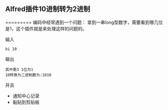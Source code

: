 ## Alfred插件10进制转为2进制
=========
编码中经常遇到一个问题：
拿到一串long型数字，需要看到哪几位是1，这个插件就是来处理这样的问题的。

输入

```
bi 10
```
输出

```
其中第3 1位为1
10转换为二进制数为:1010
```
并且

- 通知中心记录
- 黏贴到剪贴板
